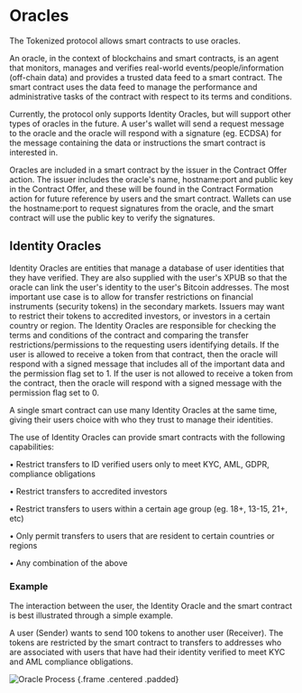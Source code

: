 # Oracles

The Tokenized protocol allows smart contracts to use oracles.  

An oracle, in the context of blockchains and smart contracts, is an agent that monitors, manages and verifies real-world events/people/information (off-chain data) and provides a trusted data feed to a smart contract.  The smart contract uses the data feed to manage the performance and administrative tasks of the contract with respect to its terms and conditions.

Currently, the protocol only supports Identity Oracles, but will support other types of oracles in the future.  A user's wallet will send a request message to the oracle and the oracle will respond with a signature (eg. ECDSA) for the message containing the data or instructions the smart contract is interested in.

Oracles are included in a smart contract by the issuer in the Contract Offer action.  The issuer includes the oracle's name, hostname:port and public key in the Contract Offer, and these will be found in the Contract Formation action for future reference by users and the smart contract.  Wallets can use the hostname:port to request signatures from the oracle, and the smart contract will use the public key to verify the signatures.

## Identity Oracles

Identity Oracles are entities that manage a database of user identities that they have verified.  They are also supplied with the user's XPUB so that the oracle can link the user's identity to the user's Bitcoin addresses.  The most important use case is to allow for transfer restrictions on financial instruments (security tokens) in the secondary markets.  Issuers may want to restrict their tokens to accredited investors, or investors in a certain country or region.  The Identity Oracles are responsible for checking the terms and conditions of the contract and comparing the transfer restrictions/permissions to the requesting users identifying details.  If the user is allowed to receive a token from that contract, then the oracle will respond with a signed message that includes all of the important data and the permission flag set to 1.  If the user is not allowed to receive a token from the contract, then the oracle will respond with a signed message with the permission flag set to 0.

A single smart contract can use many Identity Oracles at the same time, giving their users choice with who they trust to manage their identities.

The use of Identity Oracles can provide smart contracts with the following capabilities:

• Restrict transfers to ID verified users only to meet KYC, AML, GDPR, compliance obligations

• Restrict transfers to accredited investors

• Restrict transfers to users within a certain age group (eg. 18+, 13-15, 21+, etc)

• Only permit transfers to users that are resident to certain countries or regions

• Any combination of the above

### Example

The interaction between the user, the Identity Oracle and the smart contract is best illustrated through a simple example.  

A user (Sender) wants to send 100 tokens to another user (Receiver).  The tokens are restricted by the smart contract to transfers to addresses who are associated with users that have had their identity verified to meet KYC and AML compliance obligations.

![Oracle Process](https://raw.githubusercontent.com/tokenized/docs/master/images/concepts-oracles.svg?sanitize=true "Oracle Process") {.frame .centered .padded}
